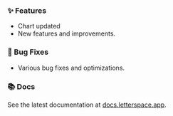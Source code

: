 ### ✨ Features

- Chart updated
- New features and improvements.

### 🐛 Bug Fixes

- Various bug fixes and optimizations.

### 📚 Docs

See the latest documentation at [docs.letterspace.app](https://docs.letterspace.app).

